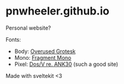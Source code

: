 # pnwheeler.github.io

Personal website?

Fonts:
 - Body: [Overused Grotesk](https://github.com/RandomMaerks/Overused-Grotesk)
 - Mono: [Fragment Mono](https://github.com/weiweihuanghuang/fragment-mono)
 - Pixel: [Dos/V re. ANK30](https://int10h.org/oldschool-pc-fonts/fontlist/font?dos-v_re_ank30) (such a good site)

Made with sveltekit <3

<!-- Inspired by the world's saddest six word story:
> *For hire: cs degree, no job.*
>
> \-Ernest Hemingway -->